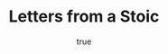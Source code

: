 ---
title: "Letters from a Stoic"
bookCover: "/assets/book-covers/letters-from-a-stoic.jpg"
slug: "letters-from-a-stoic"
bookAuthor: "Seneca"
rating: 10
done: false
amazonLink: ""
author:
  name: Rico Trebeljahr
  picture: "/assets/blog/profile.jpeg"
---